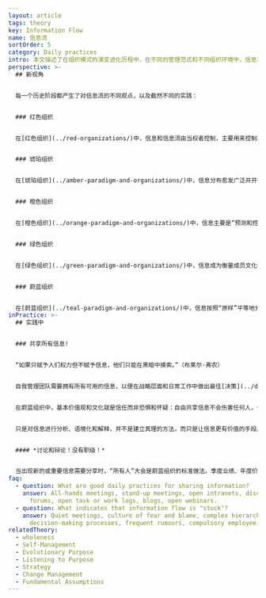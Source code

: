 ```yaml
---
layout: article
tags: theory
key: Information Flow
name: 信息流
sortOrder: 5
category: Daily practices
intro: 本文描述了在组织模式的演变进化历程中，在不同的管理范式和不同组织环境中，信息和信息流的不同运用方法。
perspective: >-
  ## 新视角


  每一个历史阶段都产生了对信息流的不同观点，以及截然不同的实践：


  ### 红色组织


  在[红色组织](../red-organizations/)中，信息和信息流由当权者控制，主要用来控制和操纵成员。信息主要通过讲故事、发布命令、威胁、贿赂和间谍活动来控制和传播。老板通常掌握着信息的所有权，并控制着沟通方式。权力用来保持追随者的依赖性和一致性。只强调信息的主观价值，信息的客观真实性往往不被重视。也就是说，如果说谎可以获得更多的好处，那么事实就没有价值或意义！在这种情况下，人们只关注能为自己的个人需求服务的信息。


  ### 琥珀组织


  在[琥珀组织](../amber-paradigm-and-organizations/)中，信息分布愈发广泛并开始尊重逻辑论证。承认不同的观点的存在，但只允许一个真理或一套真理的存在空间。信息通过组织的层次结构进行控制和沟通。对客观概念的尊重，以及相应的正统和异端的对立概念也开始萌芽。在严格限制的前提下，当权者发言的真实性可以受到质疑，但当权者的决定和意见必须得到尊重；否则，反对者可能会受到惩罚！


  ### 橙色组织


  在[橙色组织](../orange-paradigm-and-organizations/)中，信息主要是“预测和控制”的手段，信条是：信息越多越好！人们通过缜密定义的信息，仿佛制造机器般设计组织蓝图。通常认为组织中级别较高人士所拥有的信息，或来自这些人的信息，具有更大的价值。


  ### 绿色组织


  在[绿色组织](../green-paradigm-and-organizations/)中，信息成为衡量成员文化价值的货币，其目的是用来激励组织成员。通过将系统信息流公布在“公开数据”上进行管理，保证所有利益相关者的投入都得到平等的考虑。在等级结构背景下，这种“开卷书”类型的信息内容，仍然由“当权者”负责定义，但身居要职的人往往会致力于倾听、鼓励和激励自己的团队。在绿色组织中，以“家庭”为标签隐喻，注重分享故事，每个人都可以“围着篝火唱歌”。


  ### 蔚蓝组织


  在[蔚蓝组织](../teal-paradigm-and-organizations/)中，信息按照“原样”平等地分享给每个成员。信息在需要的地方流动，没有秘密，没有边界；透明畅通的信息，是[自我管理](../self-management/)组织的基本先决条件之一。蔚蓝组织的成员仍然注重区别：组织背景的信息共享，与个人信息的机密共享之间存在着不同；能敏感而完整的处理灰色区域的信息。大家能通过共识理解到“道听途说”（未经记录的口头交流的二手报道）的明显可疑性。
inPractice: >-
  ## 实践中


  ### 共享所有信息!


  “如果只赋予人们权力但不赋予信息，他们只能在黑暗中摸索。”（布莱尔·弗农）


  自我管理团队需要拥有所有可用的信息，以便在战略层面和日常工作中做出最佳[决策](../decision-making/)这意味着，本组织的所有成员都必须有权查阅与组织的筹资和业务有关的所有数据，包括个人和团队的薪金和业绩。自由共享信息有助于在组织内建立和维护信任，并降低因信息优势而导致的隐含的非正式等级制度重新出现的可能性--知和不知的力量差距。


  在蔚蓝组织中，基本价值观和文化就是信任而非恐惧和怀疑：自由共享信息不会伤害任何人，也没有必要通过匿名或伪装来保护信息来源。信任人们的人性成熟度，能以正直的态度处理信息，并能很好的处理所收到的所有信息给自己情绪带来的积极和消极影响。通过这种方式，人们可以清楚地接触到能影响自己和组织内其他人的信息，不会为了避免信息带来焦虑而将某些人群保护在虚假的安全感中。


  只是对信息进行分析、语境化和解释，并不是建立真理的方法，而只是让信息更有价值的手段。有价值的信息自然地朝着有助于解决问题、迎接挑战、推动创新的方向流动。简单地说：蔚蓝组织内的信息已经可以自由流通，并能达成其目的。


  #### *讨论和辩论！没有职级！*


  当出现新的或重要信息需要分享时，“所有人”大会是蔚蓝组织的标准做法。季度业绩、年度价值观调查、战略拐点等等，都拿到一个没有预制议程的会议上讨论和辩论。这不仅仅是简单的信息交换：蔚蓝信息流的指导原则是“感知和响应”，而不是“预测和控制”。如果有人以不符合组织宗旨的方式共享信息，每个人都可以自由提议进行公开辩论，并根据需要进行更改。
faq:
  - question: What are good daily practices for sharing information?
    answer: All-hands meetings, stand-up meetings, open intranets, discussion
      forums, open task or work logs, blogs, open webinars.
  - question: What indicates that information flow is "stuck"?
    answer: Quiet meetings, culture of fear and blame, complex hierarchical
      decision-making processes, frequent rumours, compulsory employee surveys.
relatedTheory:
  - wholeness
  - Self-Management
  - Evolutionary Purpose
  - Listening to Purpose
  - Strategy
  - Change Management
  - Fundamental Assumptions
---
```

